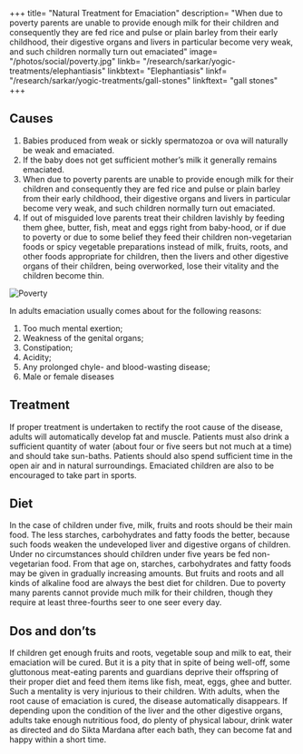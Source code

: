 +++
title= "Natural Treatment for Emaciation"
description= "When due to poverty parents are unable to provide enough milk for their children and consequently they are fed rice and pulse or plain barley from their early childhood, their digestive organs and livers in particular become very weak, and such children normally turn out emaciated"
image= "/photos/social/poverty.jpg" 
linkb= "/research/sarkar/yogic-treatments/elephantiasis"
linkbtext= "Elephantiasis"
linkf= "/research/sarkar/yogic-treatments/gall-stones"
linkftext= "gall stones"
+++

## Causes

1. Babies produced from weak or sickly spermatozoa or ova will naturally be weak and emaciated.
2. If the baby does not get sufficient mother’s milk it generally remains emaciated.
3. When due to poverty parents are unable to provide enough milk for their children and consequently they are fed rice and pulse or plain barley from their early childhood, their digestive organs and livers in particular become very weak, and such children normally turn out emaciated.
4. If out of misguided love parents treat their children lavishly by feeding them ghee, butter, fish, meat and eggs right from baby-hood, or if due to poverty or due to some belief they feed their children non-vegetarian foods or spicy vegetable preparations instead of milk, fruits, roots, and other foods appropriate for children, then the livers and other digestive organs of their children, being overworked, lose their vitality and the children become thin.

![Poverty](/photos/social/poverty.jpg)

In adults emaciation usually comes about for the following reasons:
1. Too much mental exertion;
2. Weakness of the genital organs;
3. Constipation;
4. Acidity;
5. Any prolonged chyle- and blood-wasting disease;
6. Male or female diseases


## Treatment

<!-- For children–
Early morning – Karmásana, Bhújauṋgásana, Shalabhásana, Garud́ásana, and Ágneyii Mudrá.
Evening – Dvisamakonásana, Cakrásana and Granthimuktásana -->

If proper treatment is undertaken to rectify the root cause of the disease, adults will automatically develop fat and muscle. Patients must also drink a sufficient quantity of water (about four or five seers but not much at a time) and should take sun-baths. Patients should also spend sufficient time in the open air and in natural surroundings.
Emaciated children are also to be encouraged to take part in sports.

## Diet

In the case of children under five, milk, fruits and roots should be their main food. The less starches, carbohydrates and fatty foods the better, because such foods weaken the undeveloped liver and digestive organs of children. Under no circumstances should children under five years be fed non-vegetarian food. From that age on, starches, carbohydrates and fatty foods may be given in gradually increasing amounts. But fruits and roots and all kinds of alkaline food are always the best diet for children. Due to poverty many parents cannot provide much milk for their children, though they require at least three-fourths seer to one seer every day.

## Dos and don’ts

If children get enough fruits and roots, vegetable soup and milk to eat, their emaciation will be cured. But it is a pity that in spite of being well-off, some gluttonous meat-eating parents and guardians deprive their offspring of their proper diet and feed them items like fish, meat, eggs, ghee and butter. Such a mentality is very injurious to their children.
With adults, when the root cause of emaciation is cured, the disease automatically disappears. If depending upon the condition of the liver and the other digestive organs, adults take enough nutritious food, do plenty of physical labour, drink water as directed and do Sikta Mardana after each bath, they can become fat and happy within a short time.